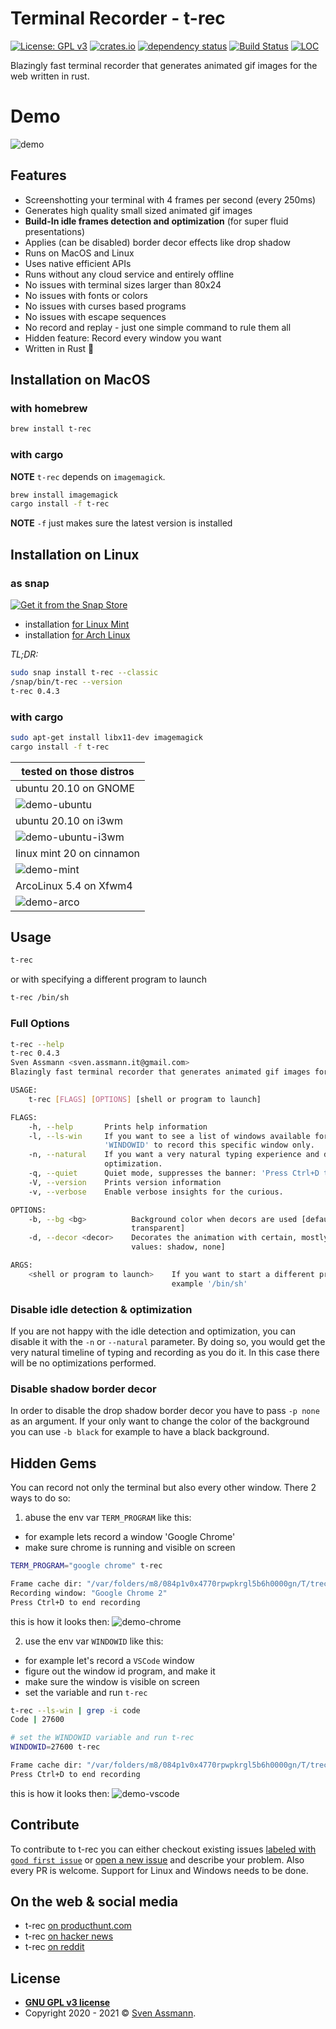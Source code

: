 # Terminal Recorder - t-rec

[![License: GPL v3](https://img.shields.io/badge/License-GPLv3-blue.svg)](https://www.gnu.org/licenses/gpl-3.0)
[![crates.io](https://img.shields.io/crates/v/t-rec.svg)](https://crates.io/crates/t-rec)
[![dependency status](https://deps.rs/repo/github/sassman/t-rec-rs/status.svg)](https://deps.rs/repo/github/sassman/t-rec-rs)
[![Build Status](https://github.com/sassman/t-rec-rs/workflows/Build/badge.svg)](https://github.com/sassman/t-rec-rs/actions?query=branch%3Amain+workflow%3ABuild+)
[![LOC](https://tokei.rs/b1/github/sassman/t-rec-rs?category=code)](https://github.com/Aaronepower/tokei)

Blazingly fast terminal recorder that generates animated gif images for the web written in rust.

# Demo

![demo](./docs/demo.gif)

## Features
- Screenshotting your terminal with 4 frames per second (every 250ms)
- Generates high quality small sized animated gif images
- **Build-In idle frames detection and optimization** (for super fluid presentations)
- Applies (can be disabled) border decor effects like drop shadow
- Runs on MacOS and Linux
- Uses native efficient APIs
- Runs without any cloud service and entirely offline
- No issues with terminal sizes larger than 80x24
- No issues with fonts or colors
- No issues with curses based programs
- No issues with escape sequences
- No record and replay - just one simple command to rule them all
- Hidden feature: Record every window you want
- Written in Rust 🦀

## Installation on MacOS
### with homebrew
```sh
brew install t-rec
```

### with cargo
**NOTE** `t-rec` depends on `imagemagick`.
```sh
brew install imagemagick
cargo install -f t-rec 
```
**NOTE** `-f` just makes sure the latest version is installed

## Installation on Linux
### as snap

[![Get it from the Snap Store](https://snapcraft.io/static/images/badges/en/snap-store-black.svg)](https://snapcraft.io/t-rec)

- installation [for Linux Mint](https://snapcraft.io/install/t-rec/mint)
- installation [for Arch Linux](https://snapcraft.io/install/t-rec/arch)

*TL;DR:*
```sh
sudo snap install t-rec --classic
/snap/bin/t-rec --version
t-rec 0.4.3
```

### with cargo
```sh
sudo apt-get install libx11-dev imagemagick
cargo install -f t-rec
```

| tested on those distros |
|-------------------------|
| ubuntu 20.10 on GNOME |
| ![demo-ubuntu](./docs/demo-ubuntu.gif) |
| ubuntu 20.10 on i3wm | 
| ![demo-ubuntu-i3wm](./docs/demo-ubuntu-i3wm.gif) |
| linux mint 20 on cinnamon | 
| ![demo-mint](./docs/demo-mint.gif) |
| ArcoLinux 5.4 on Xfwm4 | 
| ![demo-arco](./docs/demo-arco-xfwm4.gif) |

## Usage
```sh
t-rec
```

or with specifying a different program to launch

```sh
t-rec /bin/sh
```

### Full Options

```sh
t-rec --help
t-rec 0.4.3
Sven Assmann <sven.assmann.it@gmail.com>
Blazingly fast terminal recorder that generates animated gif images for the web written in rust.

USAGE:
    t-rec [FLAGS] [OPTIONS] [shell or program to launch]

FLAGS:
    -h, --help       Prints help information
    -l, --ls-win     If you want to see a list of windows available for recording by their id, you can set env var
                     'WINDOWID' to record this specific window only.
    -n, --natural    If you want a very natural typing experience and disable the idle detection and sampling
                     optimization.
    -q, --quiet      Quiet mode, suppresses the banner: 'Press Ctrl+D to end recording'
    -V, --version    Prints version information
    -v, --verbose    Enable verbose insights for the curious.

OPTIONS:
    -b, --bg <bg>          Background color when decors are used [default: white]  [possible values: white, black,
                           transparent]
    -d, --decor <decor>    Decorates the animation with certain, mostly border effects. [default: shadow]  [possible
                           values: shadow, none]

ARGS:
    <shell or program to launch>    If you want to start a different program than $SHELL you can pass it here. For
                                    example '/bin/sh'
```

### Disable idle detection & optimization

If you are not happy with the idle detection and optimization, you can disable it with the `-n` or `--natural` parameter.
By doing so, you would get the very natural timeline of typing and recording as you do it. 
In this case there will be no optimizations performed.

### Disable shadow border decor

In order to disable the drop shadow border decor you have to pass `-p none` as an argument. If your only want to change 
the color of the background you can use `-b black` for example to have a black background.

## Hidden Gems

You can record not only the terminal but also every other window. There 2 ways to do so:

1) abuse the env var `TERM_PROGRAM` like this:
- for example lets record a window 'Google Chrome'
- make sure chrome is running and visible on screen

```sh
TERM_PROGRAM="google chrome" t-rec

Frame cache dir: "/var/folders/m8/084p1v0x4770rpwpkrgl5b6h0000gn/T/trec-74728.rUxBx3ohGiQ2"
Recording window: "Google Chrome 2"
Press Ctrl+D to end recording

```

this is how it looks then:
![demo-chrome](./docs/demo-chrome.gif)

2) use the env var `WINDOWID` like this:
- for example let's record a `VSCode` window
- figure out the window id program, and make it 
- make sure the window is visible on screen
- set the variable and run `t-rec`

```sh
t-rec --ls-win | grep -i code
Code | 27600

# set the WINDOWID variable and run t-rec
WINDOWID=27600 t-rec

Frame cache dir: "/var/folders/m8/084p1v0x4770rpwpkrgl5b6h0000gn/T/trec-77862.BMYiHNRWqv9Y"
Press Ctrl+D to end recording

```

this is how it looks then:
![demo-vscode](./docs/demo-vscode.gif)

## Contribute

To contribute to t-rec you can either checkout existing issues [labeled with `good first issue`][4] or [open a new issue][5] and describe your problem.
Also every PR is welcome. Support for Linux and Windows needs to be done.

## On the web & social media

- t-rec [on producthunt.com](https://www.producthunt.com/posts/t-rec)
- t-rec [on hacker news](https://news.ycombinator.com/item?id=24742378)
- t-rec [on reddit](https://www.reddit.com/r/rust/comments/j8tqs9/trec_a_blazingly_fast_terminal_recorder_that/)

## License

- **[GNU GPL v3 license](https://www.gnu.org/licenses/gpl-3.0)**
- Copyright 2020 - 2021 © [Sven Assmann][2].

[2]: https://www.d34dl0ck.me
[4]: https://github.com/sassman/t-rec-rs/issues?q=is%3Aissue+is%3Aopen+label%3A%22good+first+issue%22
[5]: https://github.com/sassman/t-rec-rs/issues/new/choose

